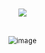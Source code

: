 <div align="center">

  
#

[![](https://komarev.com/ghpvc/?username=devembrace&style=plastic&color=blueviolet)](https://github.com/devembrace)

#






#

![image](https://discord.c99.nl/widget/theme-2/1164795007291641886.png)

#

